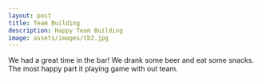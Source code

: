 ```yaml
---
layout: post
title: Team Building
description: Happy Team Building
image: assets/images/tb2.jpg
---
```


We had a great time in the bar!
We drank some beer and eat some snacks. The most happy part it playing game with out team.
